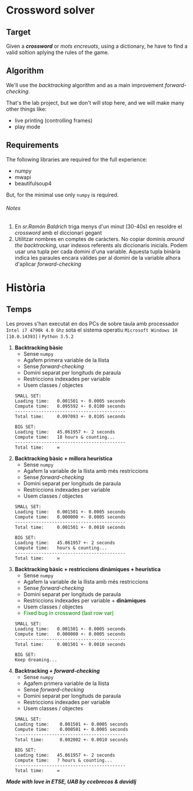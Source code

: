 # Crossword solver
## Target
Given a ***crossword*** or *mots encreuats*, using a dictionary,
he have to find a valid soltion aplying the rules of the game.
## Algorithm
We'll use the *backtracking* algorithm and as a main improvement  *forward-checking*.

That's the lab project, but we don't will stop here, and we will make many other things like:
 - live printing (controlling frames)
 - play mode

## Requirements
The following libraries are required for the full experience:
 - numpy
 - mwapi
 - beautifulsoup4

But, for the minimal use only `numpy` is required.

###### Notes
1. En *sr.Ramón Baldrich* triga menys d'un minut (30-40s) en resoldre el *crossword* amb el diccionari gegant
2. Utilitzar nombres en comptes de caràcters. No copiar dominis *around the backtracking*, usar indexos referents als diccionaris inicials. Podem usar una tupla per cada domini d'una variable. Aquesta tupla binària indica les paraules encara vàlides per al domini de la variable alhora d'aplicar *forward-checking*
# Història
## Temps
Les proves s'han executat en dos PCs de sobre taula amb processador `Intel i7 4790k 4.0 Ghz` sota el sistema operatiu `Microsoft Windows 10 [10.0.14393]` i `Python 3.5.2`

1. **Backtracking bàsic**
	- Sense `numpy`
	- Agafem primera variable de la llista
	- Sense *forward-checking*
	- Domini separat per longituds de paraula
	- Restriccions indexades per variable
	- Usem classes / objectes
	```
 	SMALL SET:
	Loading time: 	0.001501 +- 0.0005 seconds
	Compute time:   0.095592 +- 0.0100 seconds
	------------------------------------------
	Total time:     0.097093 +- 0.0105 seconds

	BIG SET:
	Loading time:   45.061957 +- 2 seconds
	Compute time:   18 hours & counting...
	------------------------------------------
	Total time:		∞
	```
2. **Backtracking bàsic + millora heurística**
	- Sense `numpy`
	- Agafem la variable de la llista amb més restriccions
	- Sense *forward-checking*
	- Domini separat per longituds de paraula
	- Restriccions indexades per variable
	- Usem classes / objectes
	```
 	SMALL SET:
	Loading time: 	0.001501 +- 0.0005 seconds
	Compute time:   0.000000 +- 0.0005 seconds
	------------------------------------------
	Total time:     0.001501 +- 0.0010 seconds

	BIG SET:
	Loading time:   45.061957 +- 2 seconds
	Compute time:   hours & counting...
	------------------------------------------
	Total time:		∞
	```
3. **Backtracking bàsic + restriccions dinàmiques + heurística**
	- Sense `numpy`
	- Agafem la variable de la llista amb més restriccions
	- Sense *forward-checking*
	- Domini separat per longituds de paraula
	- Restriccions indexades per variable + **dinàmiques**
	- Usem classes / objectes
	- <span style="color:green">Fixed bug in crossword (last row var)</span>
	```
 	SMALL SET:
	Loading time: 	0.001501 +- 0.0005 seconds
	Compute time:   0.000000 +- 0.0005 seconds
	------------------------------------------
	Total time:     0.001501 +- 0.0010 seconds

	BIG SET:
	Keep dreaming...
	```
4. **Backtracking + _forward-checking_**
	- Sense `numpy`
	- Agafem primera variable de la llista
	- Sense *forward-checking*
	- Domini separat per longituds de paraula
	- Restriccions indexades per variable
	- Usem classes / objectes
	```
 	SMALL SET:
	Loading time: 	 0.001501 +- 0.0005 seconds
	Compute time:    0.000501 +- 0.0005 seconds
	------------------------------------------
	Total time:      0.002002 +- 0.0010 seconds

	BIG SET:
	Loading time:   45.061957 +- 2 seconds
	Compute time:   ? hours & counting...
	------------------------------------------
	Total time:		∞
	```

***Made with love in ETSE, UAB by ccebrecos & davidlj***
